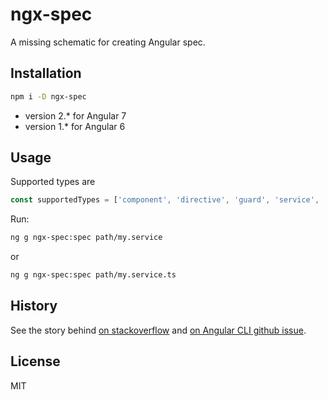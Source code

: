 # ngx-spec

A missing schematic for creating Angular spec.

## Installation

```sh
npm i -D ngx-spec
```

* version 2.* for Angular 7
* version 1.* for Angular 6

## Usage

Supported types are

```ts
const supportedTypes = ['component', 'directive', 'guard', 'service', 'pipe'];
```

Run:

```sh
ng g ngx-spec:spec path/my.service
```

or

```sh
ng g ngx-spec:spec path/my.service.ts
```

## History

See the story behind [on stackoverflow](https://stackoverflow.com/q/46276055/1990451) and [on Angular CLI github issue](https://github.com/angular/angular-cli/issues/7727).

## License

MIT
